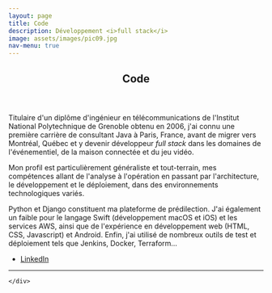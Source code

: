 ```yaml
---
layout: page
title: Code
description: Développement <i>full stack</i>
image: assets/images/pic09.jpg
nav-menu: true
---
```


<!-- Main -->
<div id="main" class="alt">

<!-- One -->
<section id="one">
	<div class="inner">
		<header class="major">
			<h1>Code</h1>
		</header>

<p>Titulaire d'un diplôme d'ingénieur en télécommunications de l'Institut National Polytechnique de Grenoble obtenu en 2006, j'ai connu une première carrière de consultant Java à Paris, France, avant de migrer vers Montréal, Québec et y devenir développeur <i>full stack</i> dans les domaines de l'événementiel, de la maison connectée et du jeu vidéo.</p>

<p>Mon profil est particulièrement généraliste et tout-terrain, mes compétences allant de l'analyse à l'opération en passant par l'architecture, le développement et le déploiement, dans des environnements technologiques variés.</p>

<p>Python et Django constituent ma plateforme de prédilection. J'ai également un faible pour le langage Swift (développement macOS et iOS) et les services AWS, ainsi que de l'expérience en développement web (HTML, CSS, Javascript) et Android. Enfin, j'ai utilisé de nombreux outils de test et déploiement tels que Jenkins, Docker, Terraform...</p>

<div class="content">
	<ul class="actions">
		<li><a href="{{ site.socials.LinkedIn }}" class="button next" target="_blank">LinkedIn</a></li>
	</ul>
</div>

<hr class="major" />

<!-- Experience -->

	</div>
</section>

</div>
